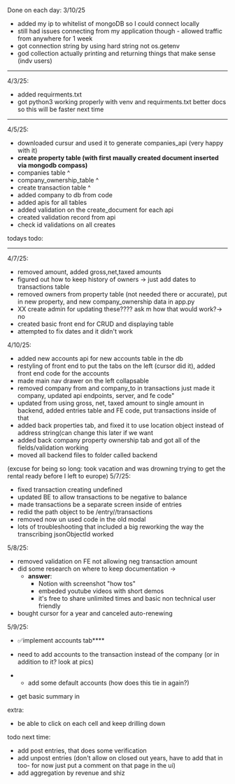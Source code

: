 Done on each day:
3/10/25

- added my ip to whitelist of mongoDB so I could connect locally
- still had issues connecting from my application though - allowed traffic from anywhere for 1 week
- got connection string by using hard string not os.getenv
- god collection actually printing and returning things that make sense (indv users)

---

4/3/25:

- added requirments.txt
- got python3 working properly with venv and requirments.txt better docs so this will be faster next time

---

4/5/25:

- downloaded cursur and used it to generate companies_api (very happy with it)
- **create property table (with first maually created document inserted via mongodb compass)**
- companies table ^
- company_ownership_table ^
- create transaction table ^
- added company to db from code
- added apis for all tables
- added validation on the create_document for each api
- created validation record from api
- check id validations on all creates

todays todo:

---

4/7/25:

- removed amount, added gross,net,taxed amounts
- figured out how to keep history of owners -> just add dates to transactions table
- removed owners from property table (not needed there or accurate), put in new property, and new company_ownership data in app.py
- XX create admin for updating these???? ask m how that would work?-> no
- created basic front end for CRUD and displaying table
- attempted to fix dates and it didn't work

4/10/25:

- added new accounts api for new accounts table in the db
- restyling of front end to put the tabs on the left (cursor did it), added front end code for the accounts
- made main nav drawer on the left collapsable
- removed company from and company_to in transactions just made it company, updated api endpoints, server, and fe code"
- updated from using gross, net, taxed amount to single amount in backend, added entries table and FE code, put transactions inside of that
- added back properties tab, and fixed it to use location object instead of address string(can change this later if we want
- added back company property ownership tab and got all of the fields/validation working
- moved all backend files to folder called backend

(excuse for being so long: took vacation and was drowning trying to get the rental ready before I left to europe)
5/7/25:

- fixed transaction creating undefined
- updated BE to allow transactions to be negative to balance
- made transactions be a separate screen inside of entries
- redid the path object to be /entry/<entry-id>/transactions
- removed now un used code in the old modal
- lots of troubleshooting that included a big reworking the way the transcribing jsonObjectId worked

5/8/25:

- removed validation on FE not allowing neg transaction amount
- did some research on where to keep documentation ->
  - **answer**:
    - Notion with screenshot "how tos"
    - embeded youtube videos with short demos
    - it's free to share unlimited times and basic non technical user friendly
- bought cursor for a year and canceled auto-renewing

5/9/25:

- ✅implement accounts tab\*\*\*\*
- need to add accounts to the transaction instead of the company (or in addition to it? look at pics)
- - add some default accounts (how does this tie in again?)

- get basic summary in

extra:

- be able to click on each cell and keep drilling down

todo next time:

- add post entries, that does some verification
- add unpost entries (don't allow on closed out years, have to add that in too- for now just put a comment on that page in the ui)
- add aggregation by revenue and shiz
